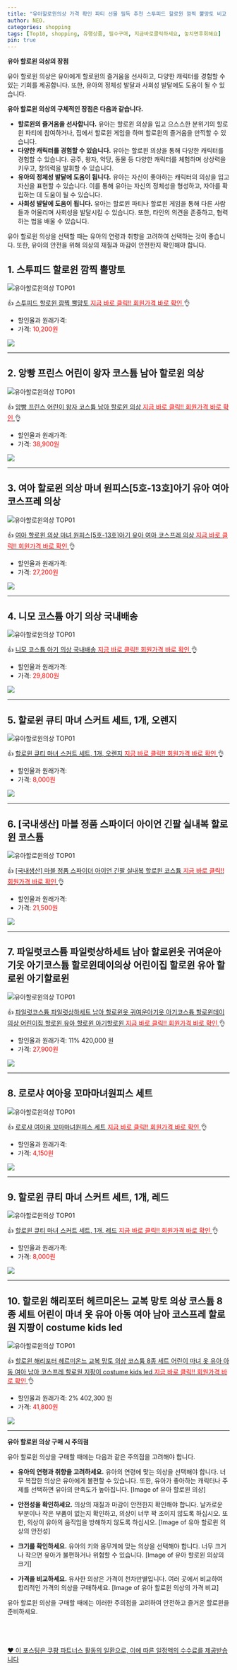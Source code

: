 ```yaml
---
title: "유아할로윈의상 가격 확인 파티 선물 필독 추천 스투피드 할로윈 깜찍 뿔망토 비교 장점 구매가이드"
author: NEO.
categories: shopping
tags: [Top10, shopping, 유행상품, 필수구매, 지금바로클릭하세요, 놓치면후회해요]
pin: true
---
```

**유아 할로윈 의상의 장점**

유아 할로윈 의상은 유아에게 할로윈의 즐거움을 선사하고, 다양한 캐릭터를 경험할 수 있는 기회를 제공합니다. 또한, 유아의 정체성 발달과 사회성 발달에도 도움이 될 수 있습니다.

**유아 할로윈 의상의 구체적인 장점은 다음과 같습니다.**

* **할로윈의 즐거움을 선사합니다.** 유아는 할로윈 의상을 입고 으스스한 분위기의 할로윈 파티에 참여하거나, 집에서 할로윈 게임을 하며 할로윈의 즐거움을 만끽할 수 있습니다.
* **다양한 캐릭터를 경험할 수 있습니다.** 유아는 할로윈 의상을 통해 다양한 캐릭터를 경험할 수 있습니다. 공주, 왕자, 악당, 동물 등 다양한 캐릭터를 체험하며 상상력을 키우고, 창의력을 발휘할 수 있습니다.
* **유아의 정체성 발달에 도움이 됩니다.** 유아는 자신이 좋아하는 캐릭터의 의상을 입고 자신을 표현할 수 있습니다. 이를 통해 유아는 자신의 정체성을 형성하고, 자아를 확립하는 데 도움이 될 수 있습니다.
* **사회성 발달에 도움이 됩니다.** 유아는 할로윈 파티나 할로윈 게임을 통해 다른 사람들과 어울리며 사회성을 발달시킬 수 있습니다. 또한, 타인의 의견을 존중하고, 협력하는 법을 배울 수 있습니다.

유아 할로윈 의상을 선택할 때는 유아의 연령과 취향을 고려하여 선택하는 것이 좋습니다. 또한, 유아의 안전을 위해 의상의 재질과 마감이 안전한지 확인해야 합니다.

   

## 1. 스투피드 할로윈 깜찍 뿔망토

![유아할로윈의상 TOP01](https://thumbnail10.coupangcdn.com/thumbnails/remote/230x230ex/image/vendor_inventory/5fa4/4ee836b9455acd965af6ec2dfae5b5a2d3362bdc70c7f5bd31f72ad2e8cc.jpg)


👍 [스투피드 할로윈 깜찍 뿔망토 <font color=red> 지금 바로 클릭!! 회원가격 바로 확인 </font> ](https://link.coupang.com/re/AFFSDP?lptag=AF3617701&subid=GithubCoopas&pageKey=6714056981&traceid=V0-153&itemId=15596630726&vendorItemId=87296138862) 👌 


- 할인율과 원래가격: 
- 가격: <span style='color:red'>10,200원</span>

[![](/discount_price.png)](https://link.coupang.com/re/AFFSDP?lptag=AF3617701&subid=GithubCoopas&pageKey=6714056981&traceid=V0-153&itemId=15596630726&vendorItemId=87296138862)

---


   

## 2. 앙빵 프린스 어린이 왕자 코스튬 남아 할로윈 의상

![유아할로윈의상 TOP01](https://thumbnail9.coupangcdn.com/thumbnails/remote/230x230ex/image/vendor_inventory/abe4/c9f8ca52b82b01e2e5edd004596114a73d8c41da8de24894ec6a167987af.png)


👍 [앙빵 프린스 어린이 왕자 코스튬 남아 할로윈 의상 <font color=red> 지금 바로 클릭!! 회원가격 바로 확인 </font> ](https://link.coupang.com/re/AFFSDP?lptag=AF3617701&subid=GithubCoopas&pageKey=7449871770&traceid=V0-153&itemId=19391995528&vendorItemId=86504266879) 👌 


- 할인율과 원래가격: 
- 가격: <span style='color:red'>38,900원</span>

[![](/discount_price.png)](https://link.coupang.com/re/AFFSDP?lptag=AF3617701&subid=GithubCoopas&pageKey=7449871770&traceid=V0-153&itemId=19391995528&vendorItemId=86504266879)

---


   

## 3. 여아 할로윈 의상 마녀 원피스[5호-13호]아기 유아 여아 코스프레 의상

![유아할로윈의상 TOP01](https://thumbnail9.coupangcdn.com/thumbnails/remote/230x230ex/image/vendor_inventory/67aa/4eb94ecf997e1432b63d1dbc43be7863c4ba50d7b9f059af01cfe57cdd47.jpeg)


👍 [여아 할로윈 의상 마녀 원피스[5호-13호]아기 유아 여아 코스프레 의상 <font color=red> 지금 바로 클릭!! 회원가격 바로 확인 </font> ](https://link.coupang.com/re/AFFSDP?lptag=AF3617701&subid=GithubCoopas&pageKey=6723171107&traceid=V0-153&itemId=15641566918&vendorItemId=83265730204) 👌 


- 할인율과 원래가격: 
- 가격: <span style='color:red'>27,200원</span>

[![](/discount_price.png)](https://link.coupang.com/re/AFFSDP?lptag=AF3617701&subid=GithubCoopas&pageKey=6723171107&traceid=V0-153&itemId=15641566918&vendorItemId=83265730204)

---


   

## 4. 니모 코스튬 아기 의상 국내배송

![유아할로윈의상 TOP01](https://thumbnail6.coupangcdn.com/thumbnails/remote/230x230ex/image/vendor_inventory/e339/a2fc479383d0b5aefe738e21fdf68819116970c07654e52f1e150616d7ca.png)


👍 [니모 코스튬 아기 의상 국내배송 <font color=red> 지금 바로 클릭!! 회원가격 바로 확인 </font> ](https://link.coupang.com/re/AFFSDP?lptag=AF3617701&subid=GithubCoopas&pageKey=7449904116&traceid=V0-153&itemId=19392145083&vendorItemId=86504409418) 👌 


- 할인율과 원래가격: 
- 가격: <span style='color:red'>29,800원</span>

[![](/discount_price.png)](https://link.coupang.com/re/AFFSDP?lptag=AF3617701&subid=GithubCoopas&pageKey=7449904116&traceid=V0-153&itemId=19392145083&vendorItemId=86504409418)

---


   

## 5. 할로윈 큐티 마녀 스커트 세트, 1개, 오렌지

![유아할로윈의상 TOP01](https://thumbnail10.coupangcdn.com/thumbnails/remote/230x230ex/image/vendor_inventory/e0e6/cd3bd89200f6391d13e633368de5cfff0a684d7b8eb8b42a83b9777ec1ca.jpg)


👍 [할로윈 큐티 마녀 스커트 세트, 1개, 오렌지 <font color=red> 지금 바로 클릭!! 회원가격 바로 확인 </font> ](https://link.coupang.com/re/AFFSDP?lptag=AF3617701&subid=GithubCoopas&pageKey=7612349432&traceid=V0-153&itemId=20164088332&vendorItemId=87256479646) 👌 


- 할인율과 원래가격: 
- 가격: <span style='color:red'>8,000원</span>

[![](/discount_price.png)](https://link.coupang.com/re/AFFSDP?lptag=AF3617701&subid=GithubCoopas&pageKey=7612349432&traceid=V0-153&itemId=20164088332&vendorItemId=87256479646)

---


   

## 6. [국내생산] 마블 정품 스파이더 아이언 긴팔 실내복 할로윈 코스튬

![유아할로윈의상 TOP01](https://thumbnail10.coupangcdn.com/thumbnails/remote/230x230ex/image/vendor_inventory/1cd4/34e5e9fada9220fb57e087fb14dcd79134d76219796de1f5b68f6d902c3a.jpg)


👍 [[국내생산] 마블 정품 스파이더 아이언 긴팔 실내복 할로윈 코스튬 <font color=red> 지금 바로 클릭!! 회원가격 바로 확인 </font> ](https://link.coupang.com/re/AFFSDP?lptag=AF3617701&subid=GithubCoopas&pageKey=2087486897&traceid=V0-153&itemId=3545847914&vendorItemId=71531802096) 👌 


- 할인율과 원래가격: 
- 가격: <span style='color:red'>21,500원</span>

[![](/discount_price.png)](https://link.coupang.com/re/AFFSDP?lptag=AF3617701&subid=GithubCoopas&pageKey=2087486897&traceid=V0-153&itemId=3545847914&vendorItemId=71531802096)

---


   

## 7. 파일럿코스튬 파일럿상하세트 남아 할로윈옷 귀여운아기옷 아기코스튬 할로윈데이의상 어린이집 할로윈 유아 할로윈 아기할로윈

![유아할로윈의상 TOP01](https://thumbnail6.coupangcdn.com/thumbnails/remote/230x230ex/image/vendor_inventory/59eb/2c383d7448f195fa276fae75011951426a549d43154ddebefceff2efcf0f.jpeg)


👍 [파일럿코스튬 파일럿상하세트 남아 할로윈옷 귀여운아기옷 아기코스튬 할로윈데이의상 어린이집 할로윈 유아 할로윈 아기할로윈 <font color=red> 지금 바로 클릭!! 회원가격 바로 확인 </font> ](https://link.coupang.com/re/AFFSDP?lptag=AF3617701&subid=GithubCoopas&pageKey=7099748310&traceid=V0-153&itemId=17718818026&vendorItemId=84883652704) 👌 


- 할인율과 원래가격: 11%  420,000   원
- 가격: <span style='color:red'>27,900원</span>

[![](/discount_price.png)](https://link.coupang.com/re/AFFSDP?lptag=AF3617701&subid=GithubCoopas&pageKey=7099748310&traceid=V0-153&itemId=17718818026&vendorItemId=84883652704)

---


   

## 8. 로로샤 여아용 꼬마마녀원피스 세트

![유아할로윈의상 TOP01](https://thumbnail9.coupangcdn.com/thumbnails/remote/230x230ex/image/retail/images/4296989391783577-c3000415-ac2b-4762-9271-8ec5ced78e09.jpg)


👍 [로로샤 여아용 꼬마마녀원피스 세트 <font color=red> 지금 바로 클릭!! 회원가격 바로 확인 </font> ](https://link.coupang.com/re/AFFSDP?lptag=AF3617701&subid=GithubCoopas&pageKey=314923634&traceid=V0-153&itemId=1000553824&vendorItemId=5429035264) 👌 


- 할인율과 원래가격: 
- 가격: <span style='color:red'>4,150원</span>

[![](/discount_price.png)](https://link.coupang.com/re/AFFSDP?lptag=AF3617701&subid=GithubCoopas&pageKey=314923634&traceid=V0-153&itemId=1000553824&vendorItemId=5429035264)

---


   

## 9. 할로윈 큐티 마녀 스커트 세트, 1개, 레드

![유아할로윈의상 TOP01](https://thumbnail8.coupangcdn.com/thumbnails/remote/230x230ex/image/vendor_inventory/3c82/9866237fe6a4012c5d02888aecdb89c178eb3a743b89b44b207f8e70d58e.jpg)


👍 [할로윈 큐티 마녀 스커트 세트, 1개, 레드 <font color=red> 지금 바로 클릭!! 회원가격 바로 확인 </font> ](https://link.coupang.com/re/AFFSDP?lptag=AF3617701&subid=GithubCoopas&pageKey=7612349432&traceid=V0-153&itemId=20164088330&vendorItemId=87256479653) 👌 


- 할인율과 원래가격: 
- 가격: <span style='color:red'>8,000원</span>

[![](/discount_price.png)](https://link.coupang.com/re/AFFSDP?lptag=AF3617701&subid=GithubCoopas&pageKey=7612349432&traceid=V0-153&itemId=20164088330&vendorItemId=87256479653)

---


   

## 10. 할로윈 해리포터 헤르미온느 교복 망토 의상 코스튬 8종 세트 어린이 마녀 옷 유아 아동 여아 남아 코스프레 할로원 지팡이 costume kids led

![유아할로윈의상 TOP01](https://thumbnail9.coupangcdn.com/thumbnails/remote/230x230ex/image/vendor_inventory/0f77/6749ef738c15d98db970bc213aa499b9c7f6b395026138d85058816d730a.jpg)


👍 [할로윈 해리포터 헤르미온느 교복 망토 의상 코스튬 8종 세트 어린이 마녀 옷 유아 아동 여아 남아 코스프레 할로원 지팡이 costume kids led <font color=red> 지금 바로 클릭!! 회원가격 바로 확인 </font> ](https://link.coupang.com/re/AFFSDP?lptag=AF3617701&subid=GithubCoopas&pageKey=6836932260&traceid=V0-153&itemId=16246536956&vendorItemId=86556836294) 👌 


- 할인율과 원래가격: 2%  402,300   원
- 가격: <span style='color:red'>41,800원</span>

[![](/discount_price.png)](https://link.coupang.com/re/AFFSDP?lptag=AF3617701&subid=GithubCoopas&pageKey=6836932260&traceid=V0-153&itemId=16246536956&vendorItemId=86556836294)

---
**유아 할로윈 의상 구매 시 주의점**

유아 할로윈 의상을 구매할 때에는 다음과 같은 주의점을 고려해야 합니다.

* **유아의 연령과 취향을 고려하세요.** 유아의 연령에 맞는 의상을 선택해야 합니다. 너무 복잡한 의상은 유아에게 불편할 수 있습니다. 또한, 유아가 좋아하는 캐릭터나 주제를 선택하면 유아의 만족도가 높아집니다.
[Image of 유아 할로윈 의상]

* **안전성을 확인하세요.** 의상의 재질과 마감이 안전한지 확인해야 합니다. 날카로운 부분이나 작은 부품이 없는지 확인하고, 의상이 너무 꽉 조이지 않도록 하십시오. 또한, 의상이 유아의 움직임을 방해하지 않도록 하십시오.
[Image of 유아 할로윈 의상의 안전성]

* **크기를 확인하세요.** 유아의 키와 몸무게에 맞는 의상을 선택해야 합니다. 너무 크거나 작으면 유아가 불편하거나 위험할 수 있습니다.
[Image of 유아 할로윈 의상의 크기]

* **가격을 비교하세요.** 유사한 의상은 가격이 천차만별입니다. 여러 곳에서 비교하여 합리적인 가격의 의상을 구매하세요.
[Image of 유아 할로윈 의상의 가격 비교]

유아 할로윈 의상을 구매할 때에는 이러한 주의점을 고려하여 안전하고 즐거운 할로윈을 준비하세요.<br><br><br><br><br> [ ❤  이 포스팅은 쿠팡 파트너스 활동의 일환으로, 이에 따른 일정액의 수수료를 제공받습니다](https://link.coupang.com/a/bcEFyh)